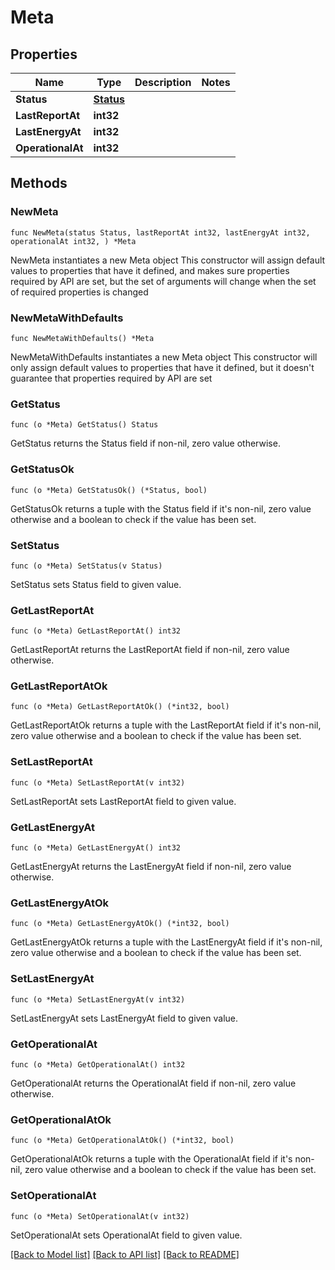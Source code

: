 # Meta

## Properties

Name | Type | Description | Notes
------------ | ------------- | ------------- | -------------
**Status** | [**Status**](Status.md) |  | 
**LastReportAt** | **int32** |  | 
**LastEnergyAt** | **int32** |  | 
**OperationalAt** | **int32** |  | 

## Methods

### NewMeta

`func NewMeta(status Status, lastReportAt int32, lastEnergyAt int32, operationalAt int32, ) *Meta`

NewMeta instantiates a new Meta object
This constructor will assign default values to properties that have it defined,
and makes sure properties required by API are set, but the set of arguments
will change when the set of required properties is changed

### NewMetaWithDefaults

`func NewMetaWithDefaults() *Meta`

NewMetaWithDefaults instantiates a new Meta object
This constructor will only assign default values to properties that have it defined,
but it doesn't guarantee that properties required by API are set

### GetStatus

`func (o *Meta) GetStatus() Status`

GetStatus returns the Status field if non-nil, zero value otherwise.

### GetStatusOk

`func (o *Meta) GetStatusOk() (*Status, bool)`

GetStatusOk returns a tuple with the Status field if it's non-nil, zero value otherwise
and a boolean to check if the value has been set.

### SetStatus

`func (o *Meta) SetStatus(v Status)`

SetStatus sets Status field to given value.


### GetLastReportAt

`func (o *Meta) GetLastReportAt() int32`

GetLastReportAt returns the LastReportAt field if non-nil, zero value otherwise.

### GetLastReportAtOk

`func (o *Meta) GetLastReportAtOk() (*int32, bool)`

GetLastReportAtOk returns a tuple with the LastReportAt field if it's non-nil, zero value otherwise
and a boolean to check if the value has been set.

### SetLastReportAt

`func (o *Meta) SetLastReportAt(v int32)`

SetLastReportAt sets LastReportAt field to given value.


### GetLastEnergyAt

`func (o *Meta) GetLastEnergyAt() int32`

GetLastEnergyAt returns the LastEnergyAt field if non-nil, zero value otherwise.

### GetLastEnergyAtOk

`func (o *Meta) GetLastEnergyAtOk() (*int32, bool)`

GetLastEnergyAtOk returns a tuple with the LastEnergyAt field if it's non-nil, zero value otherwise
and a boolean to check if the value has been set.

### SetLastEnergyAt

`func (o *Meta) SetLastEnergyAt(v int32)`

SetLastEnergyAt sets LastEnergyAt field to given value.


### GetOperationalAt

`func (o *Meta) GetOperationalAt() int32`

GetOperationalAt returns the OperationalAt field if non-nil, zero value otherwise.

### GetOperationalAtOk

`func (o *Meta) GetOperationalAtOk() (*int32, bool)`

GetOperationalAtOk returns a tuple with the OperationalAt field if it's non-nil, zero value otherwise
and a boolean to check if the value has been set.

### SetOperationalAt

`func (o *Meta) SetOperationalAt(v int32)`

SetOperationalAt sets OperationalAt field to given value.



[[Back to Model list]](../README.md#documentation-for-models) [[Back to API list]](../README.md#documentation-for-api-endpoints) [[Back to README]](../README.md)


